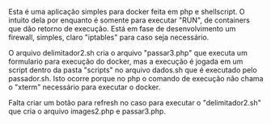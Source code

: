 Esta é uma aplicação simples para docker feita em php e shellscript.
O intuito dela por enquanto é somente para executar "RUN", de containers
que dão retorno de execução. Está em fase de desenvolvimento um firewall,
simples, claro "iptables" para caso seja necessário.

O arquivo delimitador2.sh cria o arquivo "passar3.php" que executa um formulario para execução do docker,
mas a execução é jogada em um script dentro da pasta "scripts" no arquivo dados.sh que é executado pelo 
passador.sh. Isto ocorre porque no php o comando de execução não chama o "xterm" necessário para executar o docker.

Falta criar um botão para refresh no caso para executar o "delimitador2.sh" que cria o arquivo images2.php e passar3.php.
